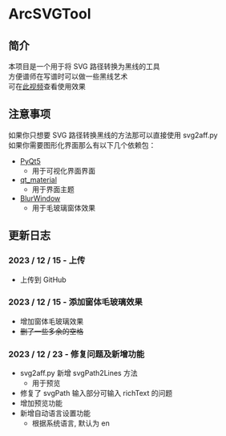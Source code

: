 # ArcSVGTool
 
## 简介

本项目是一个用于将 SVG 路径转换为黑线的工具  
方便谱师在写谱时可以做一些黑线艺术  
可在[此视频](https://www.bilibili.com/video/BV1Uz4y1c7hw/)查看使用效果

## 注意事项

如果你只想要 SVG 路径转换黑线的方法那可以直接使用 svg2aff.py  
如果你需要图形化界面那么有以下几个依赖包：
- [PyQt5](https://pypi.org/project/PyQt5/)
    - 用于可视化界面界面
- [qt_material](https://pypi.org/project/qt_material/)
    - 用于界面主题
- [BlurWindow](https://pypi.org/project/BlurWindow/)
    - 用于毛玻璃窗体效果

## 更新日志

### 2023 / 12 / 15 - 上传
- 上传到 GitHub

### 2023 / 12 / 15 - 添加窗体毛玻璃效果
- 增加窗体毛玻璃效果
- ~~删了一些多余的空格~~

### 2023 / 12 / 23 - 修复问题及新增功能
- svg2aff.py 新增 svgPath2Lines 方法
    - 用于预览
- 修复了 svgPath 输入部分可输入 richText 的问题
- 增加预览功能
- 新增自动语言设置功能
    - 根据系统语言, 默认为 en